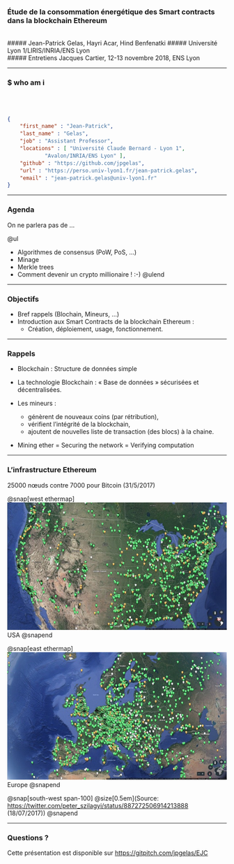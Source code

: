 ### Étude de la consommation énergétique des Smart contracts dans la blockchain Ethereum
<br>
##### Jean-Patrick Gelas, Hayri Acar, Hind Benfenatki
##### Université Lyon 1/LIRIS/INRIA/ENS Lyon
<br>
##### Entretiens Jacques Cartier, 12-13 novembre 2018, ENS Lyon

---

### $ who am i
<br><br>
```JSON
{
	"first_name" : "Jean-Patrick",
	"last_name" : "Gelas",
	"job" : "Assistant Professor",
	"locations" : [ "Université Claude Bernard - Lyon 1",
			"Avalon/INRIA/ENS Lyon" ],
	"github" : "https://github.com/jpgelas",
	"url" : "https://perso.univ-lyon1.fr/jean-patrick.gelas",
	"email" : "jean-patrick.gelas@univ-lyon1.fr"
}
```

---

### Agenda

On ne parlera pas de ...

@ul
 - Algorithmes de consensus (PoW, PoS, ...)
 - Minage	
 - Merkle trees
 - Comment devenir un crypto millionaire ! :-)
@ulend
 
---

### Objectifs
 
 - Bref rappels (Blochain, Mineurs, ...)
 - Introduction aux Smart Contracts de la blockchain Ethereum : 
   - Création, déploiement, usage, fonctionnement.
 

---

### Rappels

 - Blockchain : Structure de données simple 
 - La technologie Blockchain : « Base de données » sécurisées et décentralisées. 
 - Les mineurs :  
   - génèrent de nouveaux coins (par rétribution), 
   - vérifient l’intégrité de la blockchain,
   - ajoutent de nouvelles liste de transaction (des blocs) à la chaine.

 - Mining ether = Securing the network = Verifying computation

---
### L’infrastructure Ethereum
25000 nœuds contre 7000 pour Bitcoin (31/5/2017)

@snap[west ethermap]
![USA](images/eth1.jpg)
<br>
USA
@snapend

@snap[east ethermap]
![Europe](images/eth2.jpg)
<br>
Europe
@snapend

@snap[south-west span-100]
@size[0.5em](Source: https://twitter.com/peter_szilagyi/status/887272506914213888 \(18/07/2017\))
@snapend

--- 

### Questions ?

Cette présentation est disponible sur https://gitpitch.com/jpgelas/EJC







